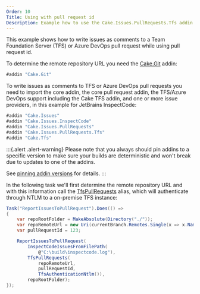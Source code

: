 ```yaml
---
Order: 10
Title: Using with pull request id
Description: Example how to use the Cake.Issues.PullRequests.Tfs addin with pull request id.
---
```

This example shows how to write issues as comments to a Team Foundation Server (TFS) or
Azure DevOps pull request while using pull request id.

To determine the remote repository URL you need the [Cake.Git] addin:

```csharp
#addin "Cake.Git"
```

To write issues as comments to TFS or Azure DevOps pull requests you need to import the core addin,
the core pull request addin, the TFS/Azure DevOps support including the Cake TFS addin, and one or more issue providers,
in this example for JetBrains InspectCode:

```csharp
#addin "Cake.Issues"
#addin "Cake.Issues.InspectCode"
#addin "Cake.Issues.PullRequests"
#addin "Cake.Issues.PullRequests.Tfs"
#addin "Cake.Tfs"
```

:::{.alert .alert-warning}
Please note that you always should pin addins to a specific version to make sure your builds are deterministic and
won't break due to updates to one of the addins.

See [pinning addin versions](https://cakebuild.net/docs/tutorials/pinning-cake-version#pinning-addin-version) for details.
:::

In the following task we'll first determine the remote repository URL and
with this information call the [TfsPullRequests] alias,
which will authenticate through NTLM to a on-premise TFS instance:

```csharp
Task("ReportIssuesToPullRequest").Does(() =>
{
    var repoRootFolder = MakeAbsolute(Directory("./"));
    var repoRemoteUrl = new Uri(currentBranch.Remotes.Single(x => x.Name == "origin").Url);
    var pullRequestId = 123;

    ReportIssuesToPullRequest(
        InspectCodeIssuesFromFilePath(
            @"C:\build\inspectcode.log"),
        TfsPullRequests(
            repoRemoteUrl,
            pullRequestId,
            TfsAuthenticationNtlm()),
        repoRootFolder);
});
```

[TfsPullRequests]: ../../../../api/Cake.Issues.PullRequests.Tfs/TfsPullRequestSystemAliases/BC3F9B2C
[Cake.Git]: https://www.nuget.org/packages/Cake.Git/
